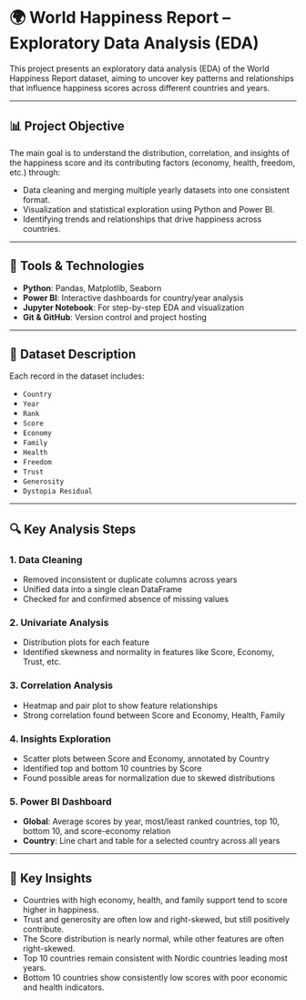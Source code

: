 # 🌍 World Happiness Report – Exploratory Data Analysis (EDA)

This project presents an exploratory data analysis (EDA) of the World Happiness Report dataset, aiming to uncover key patterns and relationships that influence happiness scores across different countries and years.

---

## 📊 Project Objective

The main goal is to understand the distribution, correlation, and insights of the happiness score and its contributing factors (economy, health, freedom, etc.) through:

- Data cleaning and merging multiple yearly datasets into one consistent format.
- Visualization and statistical exploration using Python and Power BI.
- Identifying trends and relationships that drive happiness across countries.

---

## 🧠 Tools & Technologies

- **Python**: Pandas, Matplotlib, Seaborn
- **Power BI**: Interactive dashboards for country/year analysis
- **Jupyter Notebook**: For step-by-step EDA and visualization
- **Git & GitHub**: Version control and project hosting

---

## 📁 Dataset Description

Each record in the dataset includes:

- `Country`
- `Year`
- `Rank`
- `Score`
- `Economy`
- `Family`
- `Health`
- `Freedom`
- `Trust`
- `Generosity`
- `Dystopia Residual`

---

## 🔍 Key Analysis Steps

### 1. Data Cleaning
- Removed inconsistent or duplicate columns across years
- Unified data into a single clean DataFrame
- Checked for and confirmed absence of missing values

### 2. Univariate Analysis
- Distribution plots for each feature
- Identified skewness and normality in features like Score, Economy, Trust, etc.

### 3. Correlation Analysis
- Heatmap and pair plot to show feature relationships
- Strong correlation found between Score and Economy, Health, Family

### 4. Insights Exploration
- Scatter plots between Score and Economy, annotated by Country
- Identified top and bottom 10 countries by Score
- Found possible areas for normalization due to skewed distributions

### 5. Power BI Dashboard
- **Global**: Average scores by year, most/least ranked countries, top 10, bottom 10, and score-economy relation
- **Country**: Line chart and table for a selected country across all years

---

## 🔎 Key Insights

- Countries with high economy, health, and family support tend to score higher in happiness.
- Trust and generosity are often low and right-skewed, but still positively contribute.
- The Score distribution is nearly normal, while other features are often right-skewed.
- Top 10 countries remain consistent with Nordic countries leading most years.
- Bottom 10 countries show consistently low scores with poor economic and health indicators.



